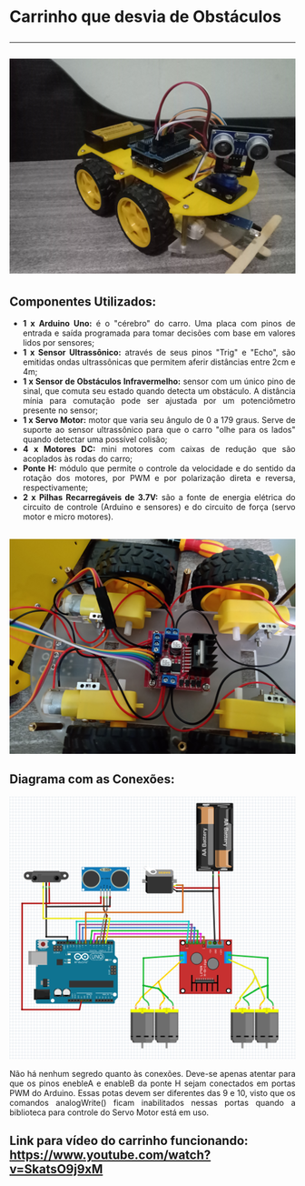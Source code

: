 
<h1> Carrinho que desvia de Obstáculos
<hr>
 
<img src="Superior.jpg">

<h2> Componentes Utilizados: </h2>
<ul>
<li><div align="justify"><b>1 x Arduino Uno:</b> é o "cérebro" do carro. Uma placa com pinos de entrada e saída programada para tomar decisões com base em valores lidos por sensores;</div></li> 
<li><div align="justify"><b>1 x Sensor Ultrassônico:</b> através de seus pinos "Trig" e "Echo", são emitidas ondas ultrassônicas que permitem aferir distâncias entre 2cm e 4m;</div></li>
<li><div align="justify"><b>1 x Sensor de Obstáculos Infravermelho:</b> sensor com um único pino de sinal, que comuta seu estado quando detecta um obstáculo. A distância mínia para comutação pode ser ajustada por um potenciômetro presente no sensor;</div></li>
<li><div align="justify"><b>1 x Servo Motor:</b> motor que varia seu ângulo de 0 a 179 graus. Serve de suporte ao sensor ultrassônico para que o carro "olhe para os lados" quando detectar uma possível colisão; </div> </li>
<li><div align="justify"><b>4 x Motores DC:</b> mini motores com caixas de redução que são acoplados às rodas do carro;</div></li>
<li><div align="justify"><b>Ponte H:</b> módulo que permite o controle da velocidade e do sentido da rotação dos motores, por PWM e por polarização direta e reversa, respectivamente;</div></li>
<li><div align="justify"><b>2 x Pilhas Recarregáveis de 3.7V:</b> são a fonte de energia elétrica do circuito de controle (Arduino e sensores) e do circuito de força (servo motor e micro motores).</div></li>
</ul>

<br>
<img src="Inferior.jpg">

<br>
<h2> Diagrama com as Conexões: </h2>
<img src="Conexões.png" width = 1000>
<div align="justify"><p>Não há nenhum segredo quanto às conexões. Deve-se apenas atentar para que os pinos enebleA e enableB da ponte H sejam conectados em portas PWM do Arduino. Essas potas devem ser diferentes das 9 e 10, visto que os comandos analogWrite() ficam inabilitados nessas portas quando a biblioteca para controle do Servo Motor está em uso. </p></div>

<h2> Link para vídeo do carrinho funcionando: 
<br>
<a href="https://www.youtube.com/watch?v=SkatsO9j9xM" target="_blank"> https://www.youtube.com/watch?v=SkatsO9j9xM </a></h2>

